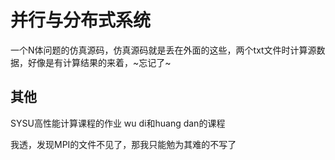 # 并行与分布式系统
一个N体问题的仿真源码，仿真源码就是丢在外面的这些，两个txt文件时计算源数据，好像是有计算结果的来着，~忘记了~
## 其他
SYSU高性能计算课程的作业 wu di和huang dan的课程

我透，发现MPI的文件不见了，那我只能勉为其难的不写了
